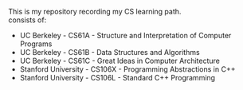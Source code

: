 This is my repository recording my CS learning path.  
consists of: 
- UC Berkeley - CS61A - Structure and Interpretation of Computer Programs
- UC Berkeley - CS61B - Data Structures and Algorithms
- UC Berkeley - CS61C - Great Ideas in Computer Architecture
- Stanford University - CS106X - Programming Abstractions in C++
- Stanford University - CS106L - Standard C++ Programming

